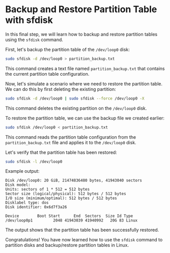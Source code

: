 # Backup and Restore Partition Table with sfdisk

In this final step, we will learn how to backup and restore partition tables using the `sfdisk` command.

First, let's backup the partition table of the `/dev/loop0` disk:

```bash
sudo sfdisk -d /dev/loop0 > partition_backup.txt
```

This command creates a text file named `partition_backup.txt` that contains the current partition table configuration.

Now, let's simulate a scenario where we need to restore the partition table. We can do this by first deleting the existing partition:

```bash
sudo sfdisk -d /dev/loop0 | sudo sfdisk --force /dev/loop0 -X
```

This command deletes the existing partition on the `/dev/loop0` disk.

To restore the partition table, we can use the backup file we created earlier:

```bash
sudo sfdisk /dev/loop0 < partition_backup.txt
```

This command reads the partition table configuration from the `partition_backup.txt` file and applies it to the `/dev/loop0` disk.

Let's verify that the partition table has been restored:

```bash
sudo sfdisk -l /dev/loop0
```

Example output:

```
Disk /dev/loop0: 20 GiB, 21474836480 bytes, 41943040 sectors
Disk model:
Units: sectors of 1 * 512 = 512 bytes
Sector size (logical/physical): 512 bytes / 512 bytes
I/O size (minimum/optimal): 512 bytes / 512 bytes
Disklabel type: dos
Disk identifier: 0x6d7f3a26

Device        Boot Start      End  Sectors  Size Id Type
/dev/loop0p1         2048 41943039 41940992   20G 83 Linux
```

The output shows that the partition table has been successfully restored.

Congratulations! You have now learned how to use the `sfdisk` command to partition disks and backup/restore partition tables in Linux.
